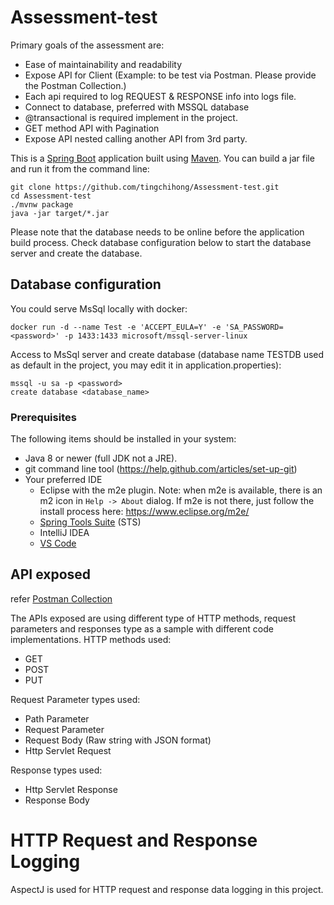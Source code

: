 # Assessment-test

Primary goals of the assessment are:
* Ease of maintainability and readability
* Expose API for Client (Example: to be test via Postman. Please provide the Postman Collection.)
* Each api required to log REQUEST & RESPONSE info into logs file.
* Connect to database, preferred with MSSQL database
* @transactional is required implement in the project.
* GET method API with Pagination
* Expose API nested calling another API from 3rd party.


This is a [Spring Boot](https://spring.io/guides/gs/spring-boot) application built using [Maven](https://spring.io/guides/gs/maven/).
You can build a jar file and run it from the command line:


```
git clone https://github.com/tingchihong/Assessment-test.git
cd Assessment-test
./mvnw package
java -jar target/*.jar
```
Please note that the database needs to be online before the application build process.
Check database configuration below to start the database server and create the database.

## Database configuration
You could serve MsSql locally with docker:

```
docker run -d --name Test -e 'ACCEPT_EULA=Y' -e 'SA_PASSWORD=<password>' -p 1433:1433 microsoft/mssql-server-linux
```
Access to MsSql server and create database
(database name TESTDB used as default in the project, you may edit it in application.properties):
```
mssql -u sa -p <password>
create database <database_name>
```

### Prerequisites
The following items should be installed in your system:
* Java 8 or newer (full JDK not a JRE).
* git command line tool (https://help.github.com/articles/set-up-git)
* Your preferred IDE 
  * Eclipse with the m2e plugin. Note: when m2e is available, there is an m2 icon in `Help -> About` dialog. If m2e is
  not there, just follow the install process here: https://www.eclipse.org/m2e/
  * [Spring Tools Suite](https://spring.io/tools) (STS)
  * IntelliJ IDEA
  * [VS Code](https://code.visualstudio.com)
  
## API exposed
refer [Postman Collection](https://www.getpostman.com/collections/cefd2cc2b63c93d3a763)

The APIs exposed are using different type of HTTP methods, request parameters and responses type as a sample with different code implementations.
HTTP methods used: 
* GET
* POST
* PUT

Request Parameter types used:
* Path Parameter
* Request Parameter
* Request Body (Raw string with JSON format)
* Http Servlet Request

Response types used:
* Http Servlet Response
* Response Body

# HTTP Request and Response Logging
AspectJ is used for HTTP request and response data logging in this project.


